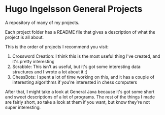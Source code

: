 # Hugo Ingelsson General Projects
A repository of many of my projects.

Each project folder has a README file that gives a description of what the project is all about.

This is the order of projects I recommend you visit:
 1. Crossword Creation: I think this is the most useful thing I've created, and it's pretty interesting
 2. Scrabble: This isn't as useful, but it's got some interesting data structures and I wrote a lot about it :)
 3. ChessBots: I spent a lot of time working on this, and it has a couple of interesting algorithms if you're interested in chess computers

After that, I might take a look at General Java because it's got some short and sweet descriptions of a lot of programs. The rest of the things I made are fairly short, so take a look at them if you want, but know they're not super interesting.
